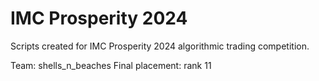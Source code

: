 # IMC Prosperity 2024
Scripts created for IMC Prosperity 2024 algorithmic trading competition.

Team: shells_n_beaches
Final placement: rank 11
